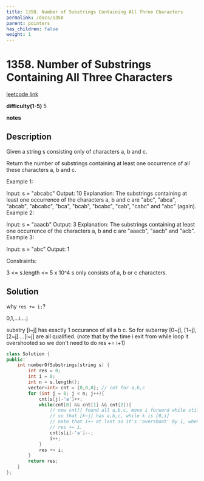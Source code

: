 ```yaml
---
title: 1358. Number of Substrings Containing All Three Characters
permalink: /docs/1358
parent: pointers
has_children: false
weight: 1
---
```

# 1358. Number of Substrings Containing All Three Characters
[leetcode link](https://leetcode.com/problems/number-of-substrings-containing-all-three-characters/)

**difficulty(1-5)** 
5

**notes**   


## Description
Given a string s consisting only of characters a, b and c.

Return the number of substrings containing at least one occurrence of all these characters a, b and c.

 

Example 1:

Input: s = "abcabc"
Output: 10
Explanation: The substrings containing at least one occurrence of the characters a, b and c are "abc", "abca", "abcab", "abcabc", "bca", "bcab", "bcabc", "cab", "cabc" and "abc" (again). 
Example 2:

Input: s = "aaacb"
Output: 3
Explanation: The substrings containing at least one occurrence of the characters a, b and c are "aaacb", "aacb" and "acb". 
Example 3:

Input: s = "abc"
Output: 1
 

Constraints:

3 <= s.length <= 5 x 10^4
s only consists of a, b or c characters.

## Solution
why `res += i;`?

0,1,...i....j

substry [i~j] has exactly 1 occurance of all a b c. So for subarray [0~j], [1~j],
[2~j]....[i~j] are all qualified. 
(note that by the time i exit from while loop it overshooted so we don't need to do 
res += i+1)

```c++
class Solution {
public:
    int numberOfSubstrings(string s) {
        int res = 0;
        int i = 0;
        int n = s.length();
        vector<int> cnt = {0,0,0}; // cnt for a,b,c
        for (int j = 0; j < n; j++){
            cnt[s[j]-'a']++;
            while(cnt[0] && cnt[1] && cnt[2]){
                // now cnt[] found all a,b,c, move i forward while still satisfying a,b,c
                // so that [k~j] has a,b,c, while k is [0,i]
                // note that i++ at last so it's 'overshoot' by 1, when calculating res, instead of res += (i-0+1), we use
                // res += i.
                cnt[s[i]-'a']--;
                i++;
            }
            res += i;
        }
        return res;
    }
};
```

<!-- 
Default label
{: .label }

Blue label
{: .label .label-blue }

Stable
{: .label .label-green }

New release
{: .label .label-purple }

Coming soon
{: .label .label-yellow }

Deprecated
{: .label .label-red } -->
